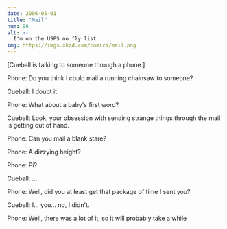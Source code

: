 ```yaml
---
date: 2006-05-01
title: "Mail"
num: 96
alt: >-
  I'm on the USPS no fly list
img: https://imgs.xkcd.com/comics/mail.png
---
```

[Cueball is talking to someone through a phone.]

Phone: Do you think I could mail a running chainsaw to someone?

Cueball: I doubt it

Phone: What about a baby's first word?

Cueball: Look, your obsession with sending strange things through the mail is getting out of hand.

Phone: Can you mail a blank stare?

Phone: A dizzying height?

Phone: Pi?

Cueball: ...

Phone: Well, did you at least get that package of time I sent you?

Cueball: I... you... no, I didn't.

Phone: Well, there was a lot of it, so it will probably take a while